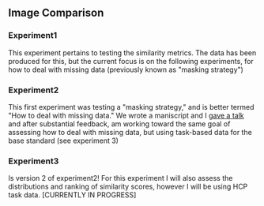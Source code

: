 ## Image Comparison

### Experiment1
This experiment pertains to testing the similarity metrics. The data has been produced for this, but the current focus is on the following experiments, for how to deal with missing data (previously known as "masking strategy")

### Experiment2
This first experiment was testing a "masking strategy," and is better termed "How to deal with missing data." We wrote a maniscript and I [gave a talk](http://wwww.vbmis.com/bmi/media/talks/03032015Sochat.mp4) and after substantial feedback, am working toward the same goal of assessing how to deal with missing data, but using task-based data for the base standard (see experiment 3)

### Experiment3
Is version 2 of experiment2! For this experiment I will also assess the distributions and ranking of similarity scores, however I will be using HCP task data. [CURRENTLY IN PROGRESS]
